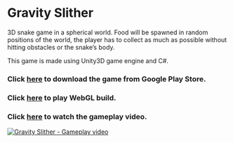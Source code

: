 # Gravity Slither
3D snake game in a spherical world. Food will be spawned in random positions of the world, the player has to collect as much as possible without hitting obstacles or the snake’s body.

This game is made using Unity3D game engine and C#.

### Click <a href="https://bit.ly/gravity-slither--google-play-store">here</a> to download the game from Google Play Store.
### Click <a href="https://bit.ly/gravity-slither-web.app">here</a> to play WebGL build.

### Click <a href="http://www.youtube.com/watch?v=34_ILu5Ive8">here</a> to watch the gameplay video.
[![Gravity Slither - Gameplay video](http://img.youtube.com/vi/34_ILu5Ive8/0.jpg)](http://www.youtube.com/watch?v=34_ILu5Ive8 "Gravity Slither")
